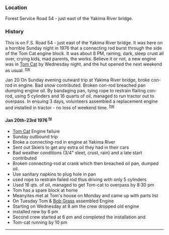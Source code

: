 
### Location

Forest Service Road 54 - just east of the Yakima River bridge.

### History

This is on F.S. Road 54 - just east of the Yakima River bridge. It was here on a horrible Sunday night in 1976 that a connecting rod burst through the side of the Tom Cat engine block. It was about 8 PM, raining, dark, sleep crust all over, crying kids, mad parents, the works. Believe it or not, a new engine was in [Tom Cat](Tom-Cat) by Wednesday night, and the hut opened the next weekend as usual. <sup>[nw][]</sup>

Jan 20 On Sunday evening outward trip at Yakima River bridge, broke con-rod in engine. Bad snow contributed. Broken con-rod breached pan dumping engine oil. By bandaging pan, tying rope to restrain flailing con-rod, using 5 cylinders and 16 quarts of oil, managed to run tractor out to overpass. In ensuing 3 days, volunteers assembled a replacement engine and installed in tractor - no loss of weekend time. <sup>[hw](History-Walt)</sup>

#### Jan 20th-23rd 1976 <sup>[hi](History-Idona)</sup>

- [Tom Cat](Tom-Cat) Engine failure
- Sunday outbound trip
- Broke a connecting-rod in engine at Yakima River
- Sent out Skiers to get any extra oil they had in their cars
- Bad weather conditions (3/4" sleet, crust, rain) and a late start contributed
- Broken connecting-rod at crank which then breached oil pan, dumped oil.
- Use sanitary napkins to plug hole in pan
- used rope to restrain failed rod thus driving with only 5 cylinders
- Used 16 qts. of oil, managed to get Tom-cat to overpass by 8:30 pm
- Tom has a spare block at home
- Meanyites met at Tom's house on Monday and came up with parts list
- On Tuesday Tom & [Bob Grass](Bob-Grass) assembled Engine
- Starting on Wednesday at 8 am the crew dropped old engine
- installed new by 6 pm
- Second crew started at 6 pm and completed the installation and
- Tom-cat running by 10 pm

---

[nw]: Names-Walt "Meany Names by Walter Little, 1984"
[hw]: History-Walt "Meany History, by Walt Little"
[hi]: History-Idona
